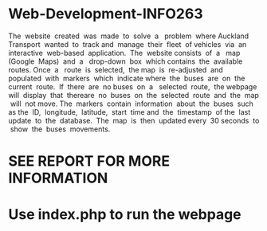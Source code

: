 # Web-Development-INFO263

The​ ​ website​ ​ created​ ​ was​ ​ made​ ​ to​ ​ solve​ ​ a ​ ​ problem​ ​ where​ ​ Auckland​ ​ Transport​ ​ wanted​ ​ to​ ​ track
and​ ​ manage​ ​ their​ ​ fleet​ ​ of​ ​ vehicles​ ​ via​ ​ an​ ​ interactive​ ​ web-based​ ​ application.​ ​ The​ ​ website
consists​ ​ of​ ​ a ​ ​ map​ ​ (Google​ ​ Maps)​ ​ and​ ​ a ​ ​ drop-down​ ​ box​ ​ which​ ​ contains​ ​ the​ ​ available​ ​ routes.
Once​ ​ a ​ ​ route​ ​ is​ ​ selected,​ ​ the​ ​ map​ ​ is​ ​ re-adjusted​ ​ and​ ​ populated​ ​ with​ ​ markers​ ​ which​ ​ indicate
where​ ​ the​ ​ buses​ ​ are​ ​ on​ ​ the​ ​ current​ ​ route.​ ​ If​ ​ there​ ​ are​ ​ no​ ​ buses​ ​ on​ ​ a ​ ​ selected​ ​ route,​ ​ the
webpage​ ​ will​ ​ display​ ​ that​ ​ there​ ​ are​ ​ no​ ​ buses​ ​ on​ ​ the​ ​ selected​ ​ route​ ​ and​ ​ the​ ​ map​ ​ will​ ​ not​ ​ move.
The​ ​ markers​ ​ contain​ ​ information​ ​ about​ ​ the​ ​ buses​ ​ such​ ​ as​ ​ the​ ​ ID,​ ​ longitude,​ ​ latitude,​ ​ start​ ​ time
and​ ​ the​ ​ timestamp​ ​ of​ ​ the​ ​ last​ ​ update​ ​ to​ ​ the​ ​ database.​ ​ The​ ​ map​ ​ is​ ​ then​ ​ updated​ ​ every​ ​ 30
seconds​ ​ to​ ​ show​ ​ the​ ​ buses​ ​ movements.

# SEE REPORT FOR MORE INFORMATION

# Use index.php to run the webpage
